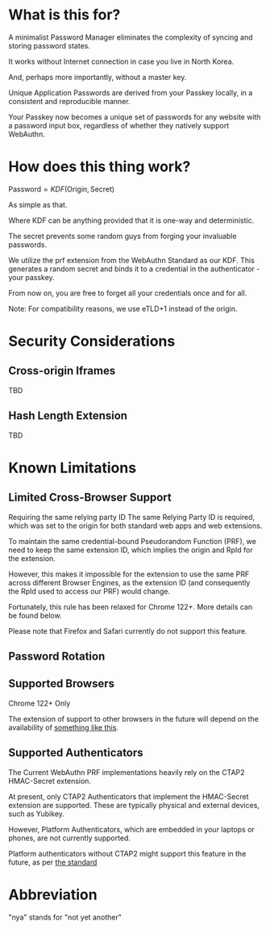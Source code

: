 # What is this for?
A minimalist Password Manager eliminates the complexity of syncing and storing password states.

It works without Internet connection in case you live in North Korea.

And, perhaps more importantly, without a master key.

Unique Application Passwords are derived from your Passkey locally, in a consistent and reproducible manner.

Your Passkey now becomes a unique set of passwords for any website with a password input box, regardless of whether they natively support WebAuthn.

# How does this thing work?
$\text{Password} = KDF(\text{Origin}, \text{Secret})$

As simple as that.

Where KDF can be anything provided that it is one-way and deterministic.

The secret prevents some random guys from forging your invaluable passwords.

We utilize the prf extension from the WebAuthn Standard as our KDF. This generates a random secret and binds it to a credential in the authenticator - your passkey. 

From now on, you are free to forget all your credentials once and for all.

Note: For compatibility reasons, we use eTLD+1 instead of the origin.

# Security Considerations

## Cross-origin Iframes
TBD
## Hash Length Extension
TBD

# Known Limitations

## Limited Cross-Browser Support

Requiring the same relying party ID
The same Relying Party ID is required, which was set to the origin for both standard web apps and web extensions. 

To maintain the same credential-bound Pseudorandom Function (PRF), we need to keep the same extension ID, which implies the origin and RpId for the extension.

However, this makes it impossible for the extension to use the same PRF across different Browser Engines, as the extension ID (and consequently the RpId used to access our PRF) would change.

Fortunately, this rule has been relaxed for Chrome 122+. More details can be found below.

Please note that Firefox and Safari currently do not support this feature.

## Password Rotation


## Supported Browsers
Chrome 122+ Only

The extension of support to other browsers in the future will depend on the availability of [something like this](https://chromiumdash.appspot.com/commit/cfea6b18ede2a8fe0d7ea32e6bba967a7f2de6f8).

## Supported Authenticators 
The Current WebAuthn PRF implementations heavily rely on the CTAP2 HMAC-Secret extension.

At present, only CTAP2 Authenticators that implement the HMAC-Secret extension are supported. These are typically physical and external devices, such as Yubikey.

However, Platform Authenticators, which are embedded in your laptops or phones, are not currently supported.

Platform authenticators without CTAP2 might support this feature in the future, as per [the standard](https://w3c.github.io/webauthn/#prf-extension)


# Abbreviation
"nya" stands for "not yet another"